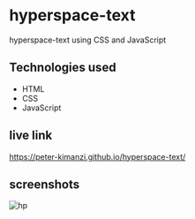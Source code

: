 # hyperspace-text

hyperspace-text using CSS and JavaScript


## Technologies used

* HTML
* CSS
* JavaScript


## live link 

https://peter-kimanzi.github.io/hyperspace-text/


## screenshots

![hp](https://user-images.githubusercontent.com/71552773/182123398-c975453e-84cb-4409-9bf8-f3d6aed178b4.PNG)
